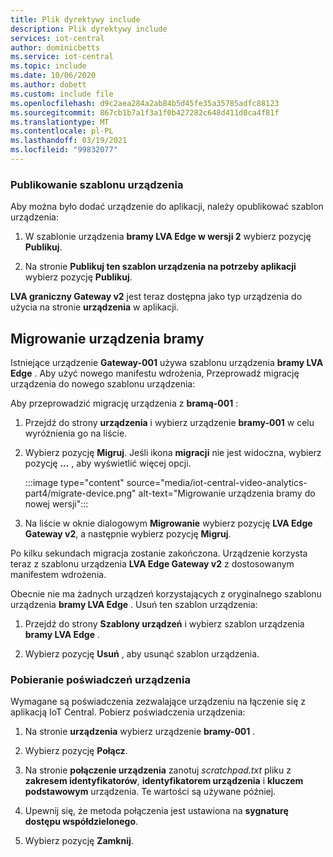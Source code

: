 ```yaml
---
title: Plik dyrektywy include
description: Plik dyrektywy include
services: iot-central
author: dominicbetts
ms.service: iot-central
ms.topic: include
ms.date: 10/06/2020
ms.author: dobett
ms.custom: include file
ms.openlocfilehash: d9c2aea284a2ab84b5d45fe35a35785adfc88123
ms.sourcegitcommit: 867cb1b7a1f3a1f0b427282c648d411d0ca4f81f
ms.translationtype: MT
ms.contentlocale: pl-PL
ms.lasthandoff: 03/19/2021
ms.locfileid: "99832077"
---
```

### <a name="publish-the-device-template"></a>Publikowanie szablonu urządzenia

Aby można było dodać urządzenie do aplikacji, należy opublikować szablon urządzenia:

1. W szablonie urządzenia **bramy LVA Edge w wersji 2** wybierz pozycję **Publikuj**.

1. Na stronie **Publikuj ten szablon urządzenia na potrzeby aplikacji** wybierz pozycję **Publikuj**.

**LVA graniczny Gateway v2** jest teraz dostępna jako typ urządzenia do użycia na stronie **urządzenia** w aplikacji.

## <a name="migrate-the-gateway-device"></a>Migrowanie urządzenia bramy

Istniejące urządzenie **Gateway-001** używa szablonu urządzenia **bramy LVA Edge** . Aby użyć nowego manifestu wdrożenia, Przeprowadź migrację urządzenia do nowego szablonu urządzenia:

Aby przeprowadzić migrację urządzenia z **bramą-001** :

1. Przejdź do strony **urządzenia** i wybierz urządzenie **bramy-001** w celu wyróżnienia go na liście.

1. Wybierz pozycję **Migruj**. Jeśli ikona **migracji** nie jest widoczna, wybierz pozycję **...** , aby wyświetlić więcej opcji.

    :::image type="content" source="media/iot-central-video-analytics-part4/migrate-device.png" alt-text="Migrowanie urządzenia bramy do nowej wersji":::

1. Na liście w oknie dialogowym **Migrowanie** wybierz pozycję **LVA Edge Gateway v2**, a następnie wybierz pozycję **Migruj**.

Po kilku sekundach migracja zostanie zakończona. Urządzenie korzysta teraz z szablonu urządzenia **LVA Edge Gateway v2** z dostosowanym manifestem wdrożenia.

Obecnie nie ma żadnych urządzeń korzystających z oryginalnego szablonu urządzenia **bramy LVA Edge** . Usuń ten szablon urządzenia:

1. Przejdź do strony **Szablony urządzeń** i wybierz szablon urządzenia **bramy LVA Edge** .

1. Wybierz pozycję **Usuń** , aby usunąć szablon urządzenia.

### <a name="get-the-device-credentials"></a>Pobieranie poświadczeń urządzenia

Wymagane są poświadczenia zezwalające urządzeniu na łączenie się z aplikacją IoT Central. Pobierz poświadczenia urządzenia:

1. Na stronie **urządzenia** wybierz urządzenie **bramy-001** .

1. Wybierz pozycję **Połącz**.

1. Na stronie **połączenie urządzenia** zanotuj *scratchpad.txt* pliku z **zakresem identyfikatorów**, **identyfikatorem urządzenia** i **kluczem podstawowym** urządzenia. Te wartości są używane później.

1. Upewnij się, że metoda połączenia jest ustawiona na **sygnaturę dostępu współdzielonego**.

1. Wybierz pozycję **Zamknij**.

